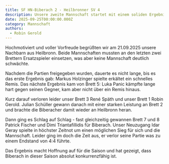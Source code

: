 ```yaml
---
title: SF HN-Biberach 2 - Heilbronner SV 4
description: Unsere zweite Mannschaft startet mit einem soliden Ergebnis in die neue Bezirksliga-Saison
date: 2025-09-25T00:00:00.000Z
category: Mannschaft
authors:
  - Robin Gerold
---
```


Hochmotiviert und voller Vorfreude begrüßten wir am 21.09.2025 unsere Nachbarn aus Heilbronn. Beide Mannschaften mussten an den letzten zwei Brettern Ersatzspieler einsetzen, was aber keine Mannschaft deutlich schwächte.

Nachdem die Partien freigegeben wurden, dauerte es nicht lange, bis es das erste Ergebnis gab: Markus Holzinger spielte erkältet ein schnelles Remis. Das nächste Ergebnis kam von Brett 5: Luka Panic kämpfte lange hart gegen seinen Gegner, kam aber nicht über ein Remis hinaus.

Kurz darauf verloren leider unser Brett 3 René Späth und unser Brett 1 Robin Gerold. Julian Schüller gewann danach mit einer starken Leistung an Brett 2 und brachte die Biberacher damit wieder an Heilbronn heran.

Dann ging es Schlag auf Schlag - fast gleichzeitig gewannen Brett 7 und 8 Patrick Fischer und Dimi Triantafillidis für Biberach. Unser Neuzugang Idar Geray spielte in höchster Zeitnot um einen möglichen Sieg für sich und die Mannschaft. Leider ging im doch die Zeit aus, er verlor seine Partie was zu einem Endstand von 4:4 führte.

Das Ergebnis macht Hoffnung auf für die Saison und hat gezeigt, dass Biberach in dieser Saison absolut konkurrenzfähig ist.